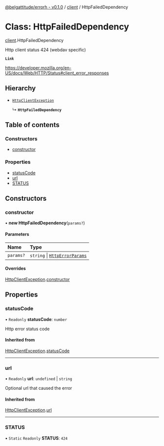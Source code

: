 [@belgattitude/errorh - v0.1.0](../README.md) / [client](../modules/client.md) / HttpFailedDependency

# Class: HttpFailedDependency

[client](../modules/client.md).HttpFailedDependency

Http client status 424 (webdav specific)

**`Link`**

https://developer.mozilla.org/en-US/docs/Web/HTTP/Status#client_error_responses

## Hierarchy

- [`HttpClientException`](base.HttpClientException.md)

  ↳ **`HttpFailedDependency`**

## Table of contents

### Constructors

- [constructor](client.HttpFailedDependency.md#constructor)

### Properties

- [statusCode](client.HttpFailedDependency.md#statuscode)
- [url](client.HttpFailedDependency.md#url)
- [STATUS](client.HttpFailedDependency.md#status)

## Constructors

### constructor

• **new HttpFailedDependency**(`params?`)

#### Parameters

| Name      | Type                                                                 |
| :-------- | :------------------------------------------------------------------- |
| `params?` | `string` \| [`HttpErrorParams`](../modules/types.md#httperrorparams) |

#### Overrides

[HttpClientException](base.HttpClientException.md).[constructor](base.HttpClientException.md#constructor)

## Properties

### statusCode

• `Readonly` **statusCode**: `number`

Http error status code

#### Inherited from

[HttpClientException](base.HttpClientException.md).[statusCode](base.HttpClientException.md#statuscode)

---

### url

• `Readonly` **url**: `undefined` \| `string`

Optional url that caused the error

#### Inherited from

[HttpClientException](base.HttpClientException.md).[url](base.HttpClientException.md#url)

---

### STATUS

▪ `Static` `Readonly` **STATUS**: `424`
